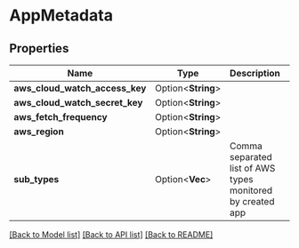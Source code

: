 # AppMetadata

## Properties

| Name                           | Type                    | Description                                                | Notes      |
| ------------------------------ | ----------------------- | ---------------------------------------------------------- | ---------- |
| **aws_cloud_watch_access_key** | Option<**String**>      |                                                            | [optional] |
| **aws_cloud_watch_secret_key** | Option<**String**>      |                                                            | [optional] |
| **aws_fetch_frequency**        | Option<**String**>      |                                                            | [optional] |
| **aws_region**                 | Option<**String**>      |                                                            | [optional] |
| **sub_types**                  | Option<**Vec<String>**> | Comma separated list of AWS types monitored by created app | [optional] |

[[Back to Model list]](../README.md#documentation-for-models) [[Back to API list]](../README.md#documentation-for-api-endpoints) [[Back to README]](../README.md)
